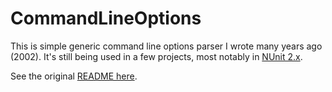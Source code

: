 CommandLineOptions
==================

This is simple generic command line options parser I wrote many years ago (2002). It's still being used in a few projects, most notably in [NUnit 2.x](http://bazaar.launchpad.net/~nunit-core/nunitv2/trunk/files/head:/src/ClientUtilities/util/).

See the original [README here](OLD-README.md).